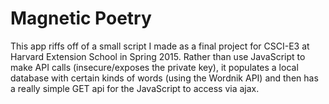 # Magnetic Poetry

This app riffs off of a small script I made as a final project for CSCI-E3 at
Harvard Extension School in Spring 2015. Rather than use JavaScript to make API
calls (insecure/exposes the private key), it populates a local database with
certain kinds of words (using the Wordnik API) and then has a really simple
GET api for the JavaScript to access via ajax.
